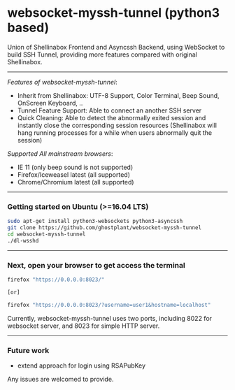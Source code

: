 # websocket-myssh-tunnel (python3 based)

Union of Shellinabox Frontend and Asyncssh Backend, using WebSocket to build SSH Tunnel, providing more features compared with original Shellinabox.

--------------------------------------------------------

*Features of websocket-myssh-tunnel*:

- Inherit from Shellinabox: UTF-8 Support, Color Terminal, Beep Sound, OnScreen Keyboard, ..
- Tunnel Feature Support: Able to connect an another SSH server 
- Quick Cleaning: Able to detect the abnormally exited session and instantly close the corresponding session resources (Shellinabox will hang running processes for a while when users abnormally quit the session)


*Supported All mainstream browsers*:

-	IE 11 (only beep sound is not supported)
-	Firefox/Iceweasel latest (all supported)
-	Chrome/Chromium latest (all supported)

--------------------------------------------------------

### Getting started on Ubuntu (>=16.04 LTS)

```sh
sudo apt-get install python3-websockets python3-asyncssh
git clone https://github.com/ghostplant/websocket-myssh-tunnel
cd websocket-myssh-tunnel
./dl-wsshd
```

--------------------------------------------------------

### Next, open your browser to get access the terminal

```sh
firefox "https://0.0.0.0:8023/"

[or]

firefox "https://0.0.0.0:8023/?username=user1&hostname=localhost"
```

Currently, websocket-myssh-tunnel uses two ports, including 8022 for websocket server, and 8023 for simple HTTP server.

--------------------------------------------------------

### Future work

- extend approach for login using RSAPubKey

Any issues are welcomed to provide.

